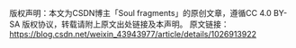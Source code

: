 版权声明：本文为CSDN博主「Soul fragments」的原创文章，遵循CC 4.0 BY-SA 版权协议，转载请附上原文出处链接及本声明。
原文链接：https://blog.csdn.net/weixin_43943977/article/details/1026913922